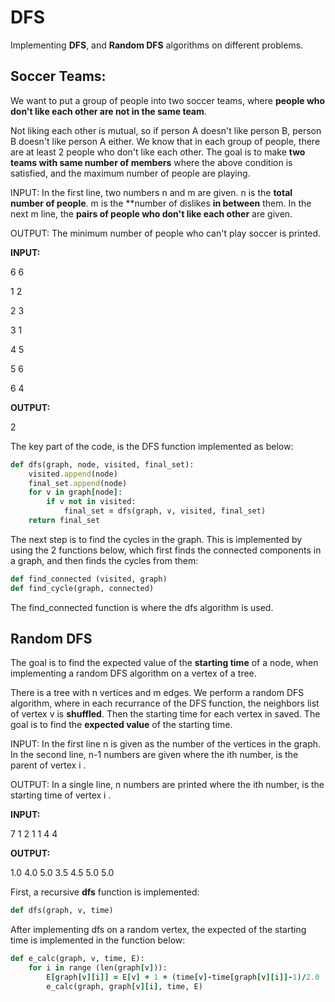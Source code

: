 # DFS
Implementing **DFS**, and **Random DFS** algorithms on different problems.

<h2>Soccer Teams:</h2>

We want to put a group of people into two soccer teams, where **people who don't like each other are not in the same team**.

Not liking each other is mutual, so if person A doesn't like person B, person B doesn't like person A either. We know that in each group of people, there are at least 2 people who don't like each other. The goal is to make **two teams with same number of members** where the above condition is satisfied, and the maximum number of people are playing.

INPUT: In the first line, two numbers n and m are given. n is the **total number of people**. m is the **number of dislikes **in between** them. In the next m line, the **pairs of people who don't like each other** are given.

OUTPUT: The minimum number of people who can't play soccer is printed.

**INPUT:**

6 6 

1 2 

2 3 

3 1 

4 5 

5 6

6 4

**OUTPUT:**

2

The key part of the code, is the DFS function implemented as below:

```ruby
def dfs(graph, node, visited, final_set):
    visited.append(node)
    final_set.append(node)
    for v in graph[node]:
        if v not in visited:
            final_set = dfs(graph, v, visited, final_set)
    return final_set
```

The next step is to find the cycles in the graph. This is implemented by using the 2 functions below, which first finds the connected components in a graph, and then finds the cycles from them:

```ruby
def find_connected (visited, graph)
def find_cycle(graph, connected)
```

The find_connected function is where the dfs algorithm is used.

<h2>Random DFS</h2>

The goal is to find the expected value of the **starting time** of a node, when implementing a random DFS algorithm on a vertex of a tree.

There is a tree with n vertices and m edges. We perform a random DFS algorithm, where in each recurrance of the DFS function, the neighbors list of vertex v is **shuffled**. Then the starting time for each vertex in saved. The goal is to find the **expected value** of the starting time.

INPUT: In the first line n is given as the number of the vertices in the graph. In the second line, n-1 numbers are given where the ith number, is the parent of vertex i .

OUTPUT: In a single line, n numbers are printed where the ith number, is the starting time of vertex i .

**INPUT:**

7 1 2 1 1 4 4

**OUTPUT:**

1.0 4.0 5.0 3.5 4.5 5.0 5.0

First, a recursive **dfs** function is implemented:

```ruby
def dfs(graph, v, time)
```

After implementing dfs on a random vertex, the expected of the starting time is implemented in the function below:

```ruby
def e_calc(graph, v, time, E):
    for i in range (len(graph[v])):
        E[graph[v][i]] = E[v] + 1 + (time[v]-time[graph[v][i]]-1)/2.0
        e_calc(graph, graph[v][i], time, E)
```


